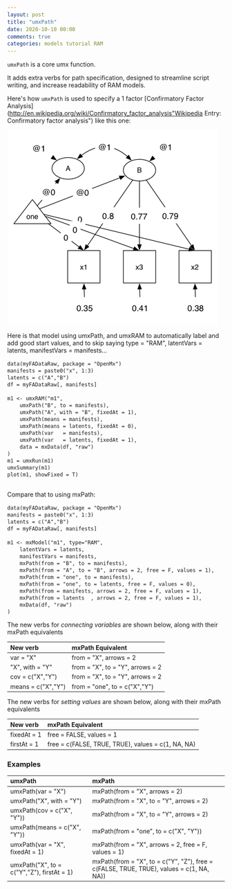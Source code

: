 ```yaml
---
layout: post
title: "umxPath"
date: 2020-10-10 00:00
comments: true
categories: models tutorial RAM
---
```

`umxPath` is a core umx function.

It adds extra verbs for path specification, designed to streamline script writing, and increase readability of RAM models.

Here's how `umxPath` is used to specify a 1 factor [Confirmatory Factor Analysis](http://en.wikipedia.org/wiki/Confirmatory_factor_analysis"Wikipedia Entry: Confirmatory factor analysis") like this one:

![UmxPath Model1](/media/umxPath/umxPath_model1.png)

Here is that model using umxPath, and umxRAM to automatically label and add good start values, and to skip saying type = "RAM", latentVars = latents, manifestVars = manifests...

```splus
data(myFADataRaw, package = "OpenMx")
manifests = paste0("x", 1:3)
latents = c("A","B")
df = myFADataRaw[, manifests]

m1 <- umxRAM("m1",
	umxPath("B", to = manifests),
	umxPath("A", with = "B", fixedAt = 1),
	umxPath(means = manifests),
	umxPath(means = latents, fixedAt = 0),
	umxPath(var   = manifests),
	umxPath(var   = latents, fixedAt = 1),
	data = mxData(df, "raw")
)
m1 = umxRun(m1)
umxSummary(m1)
plot(m1, showFixed = T)
    
```

Compare that to using mxPath:

```splus
data(myFADataRaw, package = "OpenMx")
manifests = paste0("x", 1:3)
latents = c("A","B")
df = myFADataRaw[, manifests]

m1 <- mxModel("m1", type="RAM", 
	latentVars = latents,
	manifestVars = manifests,
	mxPath(from = "B", to = manifests),
	mxPath(from = "A", to = "B", arrows = 2, free = F, values = 1),
	mxPath(from = "one", to = manifests),
	mxPath(from = "one", to = latents, free = F, values = 0),
	mxPath(from = manifests, arrows = 2, free = F, values = 1),
	mxPath(from = latents  , arrows = 2, free = F, values = 1),
	mxData(df, "raw")
)    
```

The new verbs for *connecting variables* are shown below, along with their mxPath equivalents

| New verb           | mxPath Equivalent                |
|:-------------------|:---------------------------------|
| var  = "X"         | from = "X", arrows = 2           |
| "X", with = "Y"    | from = "X", to = "Y", arrows = 2 |
| cov = c("X","Y")   | from = "X", to = "Y", arrows = 2 |
| means = c("X","Y") | from = "one", to = c("X","Y")    |

The new verbs for *setting values* are shown below, along with their mxPath equivalents

| New verb     | mxPath Equivalent                                  |
|:-------------|:---------------------------------------------------|
| fixedAt = 1  | free = FALSE, values = 1                           |
| firstAt = 1  | free = c(FALSE, TRUE, TRUE), values = c(1, NA, NA) |


### Examples
| umxPath                         | mxPath                                                           |
|:-------------------------------------------|:-----------------------------------------------------------------------------------------|
| umxPath(var = "X")                         | mxPath(from = "X", arrows = 2)                                                           |
| umxPath("X", with = "Y")                   | mxPath(from = "X", to = "Y", arrows = 2)                                                 |
| umxPath(cov = c("X", "Y"))                 | mxPath(from = "X", to = "Y", arrows = 2)                                                 |
| umxPath(means = c("X", "Y"))               | mxPath(from = "one", to = c("X", "Y"))                                                   |
| umxPath(var = "X", fixedAt = 1)            | mxPath(from = "X", arrows = 2, free = F, values = 1)                                     |
| umxPath("X", to = c("Y","Z"), firstAt = 1) | mxPath(from = "X", to = c("Y", "Z"), free = c(FALSE, TRUE, TRUE), values = c(1, NA, NA)) |

